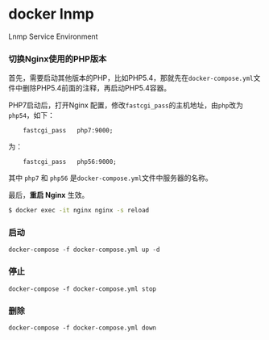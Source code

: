 # docker lnmp

Lnmp Service Environment

### 切换Nginx使用的PHP版本

首先，需要启动其他版本的PHP，比如PHP5.4，那就先在`docker-compose.yml`文件中删除PHP5.4前面的注释，再启动PHP5.4容器。

PHP7启动后，打开Nginx 配置，修改`fastcgi_pass`的主机地址，由`php`改为`php54`，如下：

```
    fastcgi_pass   php7:9000;
```

为：

```
    fastcgi_pass   php56:9000;
```

其中 `php7` 和 `php56` 是`docker-compose.yml`文件中服务器的名称。

最后，**重启 Nginx** 生效。

```bash
$ docker exec -it nginx nginx -s reload
```

### 启动

```
docker-compose -f docker-compose.yml up -d
```

### 停止

```
docker-compose -f docker-compose.yml stop
```

### 删除

```
docker-compose -f docker-compose.yml down
```